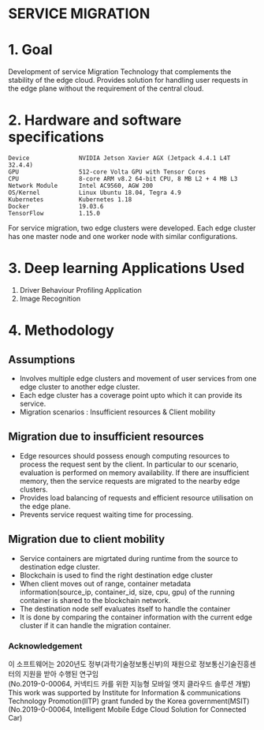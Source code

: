 SERVICE MIGRATION
=================
# 1. Goal

Development of service Migration Technology that complements the stability of the edge cloud.
Provides solution for handling user requests in the edge plane without the requirement of the central cloud.

# 2. Hardware and software specifications
```
Device              NVIDIA Jetson Xavier AGX (Jetpack 4.4.1 L4T 32.4.4)
GPU                 512-core Volta GPU with Tensor Cores
CPU                 8-core ARM v8.2 64-bit CPU, 8 MB L2 + 4 MB L3
Network Module      Intel AC9560, AGW 200
OS/Kernel           Linux Ubuntu 18.04, Tegra 4.9
Kubernetes          Kubernetes 1.18
Docker              19.03.6
TensorFlow          1.15.0
```
For service migration, two edge clusters were developed. Each edge cluster has one master node and one worker node with similar configurations.

# 3. Deep learning Applications Used

1. Driver Behaviour Profiling Application
2. Image Recognition

# 4. Methodology

## Assumptions

* Involves multiple edge clusters and movement of user services from one edge cluster to another edge cluster.
* Each edge cluster has a coverage point upto which it can provide its service.
* Migration scenarios : Insufficient resources & Client mobility

##  Migration due to insufficient resources
* Edge resources should possess enough computing resources to process the request sent by the client. In particular to our scenario, evaluation is performed on memory availability. If there are insufficient memory, then the service requests are migrated to the nearby edge clusters. 
* Provides load balancing of requests and efficient resource utilisation on the edge plane.
* Prevents service request waiting time for processing.

##  Migration due to client mobility
* Service containers are migrtated during runtime from the source to destination edge cluster.
* Blockchain is used to find the right destination edge cluster
* When client moves out of range, container metadata information(source_ip, container_id, size, cpu, gpu) of the running container is shared to the blockchain network.
* The destination node self evaluates itself to handle the container 
* It is done by comparing the container information with the current edge cluster if it can handle the migration container.








### Acknowledgement
이 소프트웨어는 2020년도 정부(과학기술정보통신부)의 재원으로 정보통신기술진흥센터의 지원을 받아 수행된 연구임   
(No.2019-0-00064, 커넥티드 카를 위한 지능형 모바일 엣지 클라우드 솔루션 개발)   
This work was supported by Institute for Information & communications Technology Promotion(IITP) grant funded by the Korea government(MSIT)   
(No.2019-0-00064, Intelligent Mobile Edge Cloud Solution for Connected Car)   
